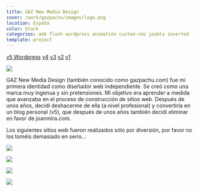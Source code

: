 ```yaml
---
title: GAZ New Media Design
cover: /work/gazpachu/images/logo.png
location: España
color: black
categories: web flash wordpress animation custom-cms joomla inverted
template: project
---
```


<p class="align-center">
<a class="btn external" role="button" href="http://gazpachu.herokuapp.com" target="_blank">v5 Wordpress</a>
<a class="btn external" role="button" href="http://work.joanmira.com/webs/gazpachu/v4/" target="_blank">v4</a>
<a class="btn external" role="button" href="http://work.joanmira.com/webs/gazpachu/v3/" target="_blank">v3</a>
<a class="btn external" role="button" href="http://work.joanmira.com/webs/gazpachu/v2/" target="_blank">v2</a>
<a class="btn external" role="button" href="http://work.joanmira.com/webs/gazpachu/v1/" target="_blank">v1</a>
</p>

![](/work/gazpach/work/gazpachu/images/1.jpg)

GAZ New Media Design (también conocido como gazpachu.com) fue mi primera identidad como diseñador web independiente. Se creó como una marca muy ingenua y sin pretensiones. Mi objetivo era aprender a medida que avanzaba en el proceso de construcción de sitios web. Después de unos años, decidí deshacerme de ella (a nivel profesional) y convertirla en un blog personal (v5), que después de unos años también decidí eliminar en favor de joanmira.com.

Los siguientes sitios web fueron realizados sólo por diversión, por favor no los toméis demasiado en serio...

![](/work/gazpachu/images/2.png)

![](/work/gazpachu/images/3.jpg)

![](/work/gazpachu/images/4.jpg)

![](/work/gazpachu/images/5.jpg)
